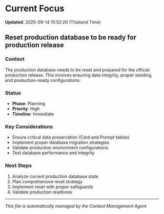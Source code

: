 # Current Focus

**Updated**: 2025-09-14 15:52:20 (Thailand Time)

## Reset production database to be ready for production release

### Context
The production database needs to be reset and prepared for the official production release. This involves ensuring data integrity, proper seeding, and production-ready configurations.

### Status
- **Phase**: Planning
- **Priority**: High
- **Timeline**: Immediate

### Key Considerations
- Ensure critical data preservation (Card and Prompt tables)
- Implement proper database migration strategies
- Validate production environment configurations
- Test database performance and integrity

### Next Steps
1. Analyze current production database state
2. Plan comprehensive reset strategy
3. Implement reset with proper safeguards
4. Validate production readiness

---

*This file is automatically managed by the Context Management Agent*
